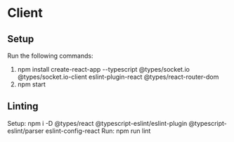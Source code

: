 # Client

## Setup

Run the following commands:
1. npm install create-react-app --typescript @types/socket.io @types/socket.io-client eslint-plugin-react @types/react-router-dom
2. npm start

## Linting
Setup:
npm i -D @types/react @typescript-eslint/eslint-plugin @typescript-eslint/parser eslint-config-react
Run:
npm run lint